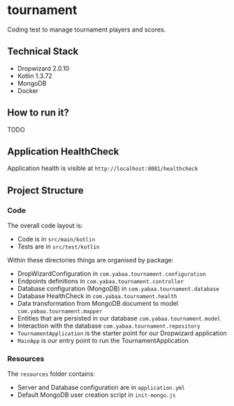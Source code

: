 # tournament

Coding test to manage tournament players and scores.

## Technical Stack

* Dropwizard 2.0.10
* Kotlin 1.3.72
* MongoDB
* Docker

## How to run it?

TODO

## Application HealthCheck

Application health is visible at `http://localhost:8081/healthcheck`

## Project Structure

### Code
The overall code layout is:

* Code is in `src/main/kotlin`
* Tests are in `src/test/kotlin`

Within these directories things are organised by package:

* DropWizardConfiguration in `com.yabaa.tournament.configuration`
* Endpoints definitions in `com.yabaa.tournament.controller`
* Database configuration (MongoDB) in `com.yabaa.tournament.database`
* Database HealthCheck in `com.yabaa.tournament.health`
* Data transformation from MongoDB document to model `com.yabaa.tournament.mapper`
* Entities that are persisted in our database `com.yabaa.tournament.model`
* Interaction with the database `com.yabaa.tournament.repository`
* `TournamentApplication` is the starter point for our Dropwizard application
* `MainApp` is our entry point to run the TournamentApplication

### Resources
The `resources` folder contains:
* Server and Database configuration are in `application.yml`
* Default MongoDB user creation script in `init-mongo.js`

